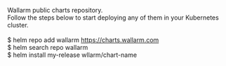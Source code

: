 Wallarm public charts repository.<br />
Follow the steps below to start deploying any of them in your Kubernetes cluster.<br />
<br />
$ helm repo add wallarm https://charts.wallarm.com<br />
$ helm search repo wallarm<br />
$ helm install my-release wllarm/chart-name<br />
